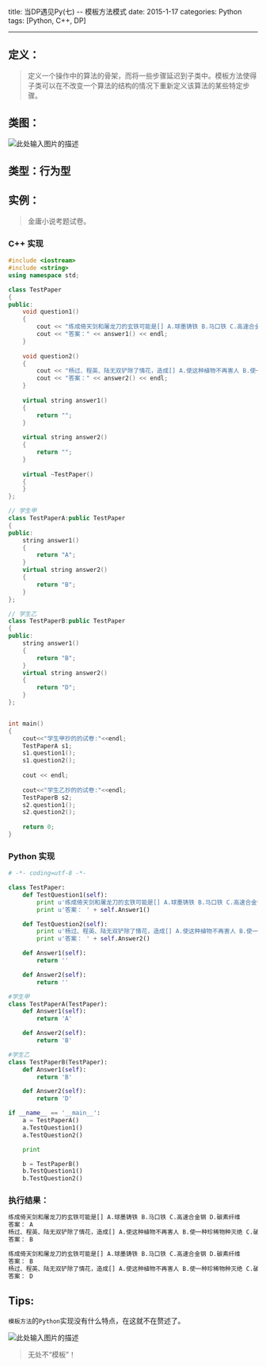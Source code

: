 title: 当DP遇见Py(七) -- 模板方法模式
date: 2015-1-17
categories: Python
tags: [Python, C++, DP]

---

## 定义：
> 定义一个操作中的算法的骨架，而将一些步骤延迟到子类中。模板方法使得子类可以在不改变一个算法的结构的情况下重新定义该算法的某些特定步骤。

## 类图：
![此处输入图片的描述][1]

## 类型：行为型

<!-- more -->

## 实例：
> 金庸小说考题试卷。

### C++ 实现
```C++
#include <iostream>
#include <string>
using namespace std;

class TestPaper
{
public:
    void question1()
    {
        cout << "练成倚天剑和屠龙刀的玄铁可能是[] A.球墨铸铁 B.马口铁 C.高速合金钢 D.碳素纤维"  <<endl;
        cout << "答案：" << answer1() << endl;
    }
    
    void question2()
    {
        cout << "杨过、程英、陆无双铲除了情花，造成[] A.使这种植物不再害人 B.使一种珍稀物种灭绝 C.破坏生态平衡 D.造成该地区沙漠化" << endl;
        cout << "答案：" << answer2() << endl;
    }
    
    virtual string answer1()
    {
        return "";
    }
    
    virtual string answer2()
    {
        return "";
    }
    
    virtual ~TestPaper()
    {
    }
};

// 学生甲 
class TestPaperA:public TestPaper
{
public:
    string answer1()
    {
        return "A";
    }
    virtual string answer2()
    {
        return "B";
    }
};

// 学生乙
class TestPaperB:public TestPaper
{
public:
    string answer1()
    {
        return "B";
    }
    virtual string answer2()
    {
        return "D";
    }
};


int main()
{
    cout<<"学生甲抄的的试卷:"<<endl;
    TestPaperA s1;
    s1.question1();
    s1.question2();
    
    cout << endl;
    
    cout<<"学生乙抄的的试卷:"<<endl;
    TestPaperB s2;
    s2.question1();
    s2.question2();
    
    return 0;
}
```

### Python 实现
```python
# -*- coding=utf-8 -*-

class TestPaper:
    def TestQuestion1(self):
        print u'练成倚天剑和屠龙刀的玄铁可能是[] A.球墨铸铁 B.马口铁 C.高速合金钢 D.碳素纤维'
        print u'答案： ' + self.Answer1()

    def TestQuestion2(self):
        print u'杨过、程英、陆无双铲除了情花，造成[] A.使这种植物不再害人 B.使一种珍稀物种灭绝 C.破坏生态平衡 D.造成该地区沙漠化'
        print u'答案： ' + self.Answer2()

    def Answer1(self):
        return ''

    def Answer2(self):
        return ''

#学生甲
class TestPaperA(TestPaper):
    def Answer1(self):
        return 'A'

    def Answer2(self):
        return 'B'

#学生乙
class TestPaperB(TestPaper):
    def Answer1(self):
        return 'B'

    def Answer2(self):
        return 'D'

if __name__ == '__main__':
    a = TestPaperA()
    a.TestQuestion1()
    a.TestQuestion2()

    print

    b = TestPaperB()
    b.TestQuestion1()
    b.TestQuestion2()
```

### 执行结果：
```python
练成倚天剑和屠龙刀的玄铁可能是[] A.球墨铸铁 B.马口铁 C.高速合金钢 D.碳素纤维
答案： A
杨过、程英、陆无双铲除了情花，造成[] A.使这种植物不再害人 B.使一种珍稀物种灭绝 C.破坏生态平衡 D.造成该地区沙漠化
答案： B

练成倚天剑和屠龙刀的玄铁可能是[] A.球墨铸铁 B.马口铁 C.高速合金钢 D.碳素纤维
答案： B
杨过、程英、陆无双铲除了情花，造成[] A.使这种植物不再害人 B.使一种珍稀物种灭绝 C.破坏生态平衡 D.造成该地区沙漠化
答案： D
```

## Tips:
`模板方法`的`Python`实现没有什么特点，在这就不在赘述了。


![此处输入图片的描述][2]

> 无处不“模板”！


  [1]: http://images.cnblogs.com/cnblogs_com/wuyuegb2312/468244/o_ch7.%E6%A8%A1%E6%9D%BF%E6%96%B9%E6%B3%95%E6%A8%A1%E5%BC%8F.png
  [2]: http://img5.imgtn.bdimg.com/it/u=581775908,2307964083&fm=21&gp=0.jpg